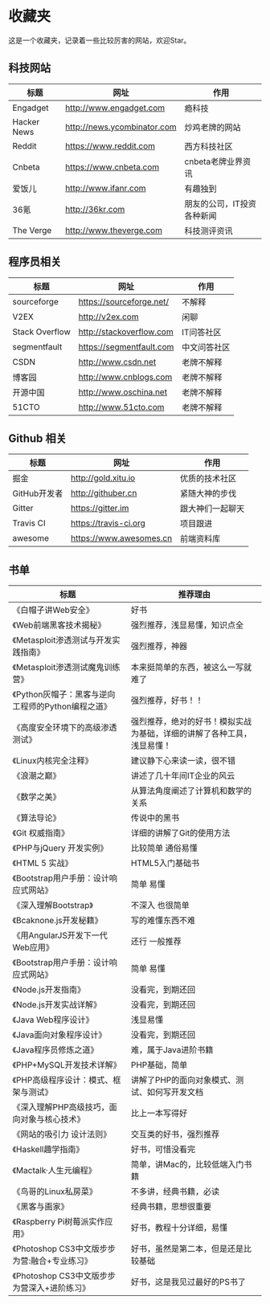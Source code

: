 # 收藏夹
这是一个收藏夹，记录着一些比较厉害的网站，欢迎Star。

## 科技网站
标题 | 网址 | 作用
-----|------|----
Engadget | http://www.engadget.com | 瘾科技
Hacker News	 | http://news.ycombinator.com | 炒鸡老牌的网站
Reddit | https://www.reddit.com | 西方科技社区
Cnbeta | https://www.cnbeta.com | cnbeta老牌业界资讯
爱饭儿 | http://www.ifanr.com | 有趣独到
36氪	 | http://36kr.com | 朋友的公司，IT投资各种新闻
The Verge | http://www.theverge.com | 科技测评资讯

## 程序员相关

标题 | 网址 | 作用
-----|------|----
sourceforge|https://sourceforge.net/ | 不解释
V2EX | http://v2ex.com | 闲聊
Stack Overflow | http://stackoverflow.com | IT问答社区
segmentfault | https://segmentfault.com | 中文问答社区
CSDN | http://www.csdn.net | 老牌不解释
博客园 | http://www.cnblogs.com | 老牌不解释
开源中国 | http://www.oschina.net |老牌不解释
51CTO | http://www.51cto.com | 老牌不解释


## Github 相关

标题 | 网址 | 作用
-----|------|----
掘金 | http://gold.xitu.io | 优质的技术社区
GitHub开发者    | http://githuber.cn    | 紧随大神的步伐
Gitter    | https://gitter.im    | 跟大神们一起聊天
Travis CI    | https://travis-ci.org    | 项目跟进
awesome | https://www.awesomes.cn | 前端资料库

## 书单
标题 | 推荐理由 
-----|------
《白帽子讲Web安全》 | 好书
《Web前端黑客技术揭秘》 | 强烈推荐，浅显易懂，知识点全
《Metasploit渗透测试与开发实践指南》 | 强烈推荐，神器
《Metasploit渗透测试魔鬼训练营》 | 本来挺简单的东西，被这么一写就难了
《Python灰帽子：黑客与逆向工程师的Python编程之道》 | 强烈推荐，好书！！
《高度安全环境下的高级渗透测试》 | 强烈推荐，绝对的好书！模拟实战为基础，详细的讲解了各种工具，浅显易懂！
《Linux内核完全注释》 | 建议静下心来读一读，很不错
《浪潮之巅》 | 讲述了几十年间IT企业的风云
《数学之美》 | 从算法角度阐述了计算机和数学的关系
《算法导论》 | 传说中的黑书
《Git 权威指南》 | 详细的讲解了Git的使用方法
《PHP与jQuery 开发实例》 | 比较简单 通俗易懂
《HTML 5 实战》 | HTML5入门基础书
《Bootstrap用户手册：设计响应式网站》 | 简单 易懂
《深入理解Bootstrap》 | 不深入 也很简单
《Bcaknone.js开发秘籍》 | 写的难懂东西不难
《用AngularJS开发下一代Web应用》 | 还行 一般推荐
《Bootstrap用户手册：设计响应式网站》 | 简单 易懂
《Node.js开发指南》 | 没看完，到期还回
《Node.js开发实战详解》 | 没看完，到期还回
《Java Web程序设计》 | 浅显易懂
《Java面向对象程序设计》 | 没看完，到期还回
《Java程序员修炼之道》 | 难，属于Java进阶书籍
《PHP+MySQL开发技术详解》 | PHP基础，简单
《PHP高级程序设计：模式、框架与测试》 | 讲解了PHP的面向对象模式、测试、如何写开发文档
《深入理解PHP高级技巧，面向对象与核心技术》 | 比上一本写得好
《网站的吸引力 设计法则》 | 交互类的好书，强烈推荐
《Haskell趣学指南》 | 好书，可惜没看完
《Mactalk·人生元编程》 | 简单，讲Mac的，比较低端入门书籍
《鸟哥的Linux私房菜》 | 不多讲，经典书籍，必读
《黑客与画家》 | 经典书籍，思想很重要
《Raspberry Pi树莓派实作应用》 | 好书，教程十分详细，易懂
《Photoshop CS3中文版步步为营:融合+专业练习》 | 好书，虽然是第二本，但是还是比较基础
《Photoshop CS3中文版步步为营深入+进阶练习》 | 好书，这是我见过最好的PS书了



